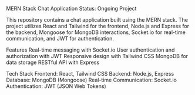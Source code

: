 MERN Stack Chat Application
Status: Ongoing Project

This repository contains a chat application built using the MERN stack. The project utilizes React and Tailwind for the frontend, Node.js and Express for the backend, Mongoose for MongoDB interactions, Socket.io for real-time communication, and JWT for authentication.

Features
Real-time messaging with Socket.io
User authentication and authorization with JWT
Responsive design with Tailwind CSS
MongoDB for data storage
RESTful API with Express


Tech Stack
Frontend: React, Tailwind CSS
Backend: Node.js, Express
Database: MongoDB (Mongoose)
Real-time Communication: Socket.io
Authentication: JWT (JSON Web Tokens)
